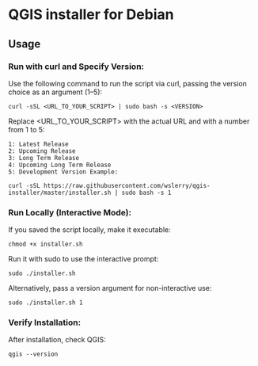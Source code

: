 # QGIS installer for Debian

## Usage

### Run with curl and Specify Version:

Use the following command to run the script via curl, passing the version choice as an argument (1–5):

```shell
curl -sSL <URL_TO_YOUR_SCRIPT> | sudo bash -s <VERSION>
```

Replace <URL_TO_YOUR_SCRIPT> with the actual URL and <VERSION> with a number from 1 to 5:

    1: Latest Release
    2: Upcoming Release
    3: Long Term Release
    4: Upcoming Long Term Release
    5: Development Version Example:
    
```shell
curl -sSL https://raw.githubusercontent.com/wslerry/qgis-installer/master/installer.sh | sudo bash -s 1
```

### Run Locally (Interactive Mode):

If you saved the script locally, make it executable:
```shell
chmod +x installer.sh
```

Run it with sudo to use the interactive prompt:
```shell
sudo ./installer.sh
```

Alternatively, pass a version argument for non-interactive use:
```shell
sudo ./installer.sh 1
```

### Verify Installation:

After installation, check QGIS:
```shell
qgis --version
```

